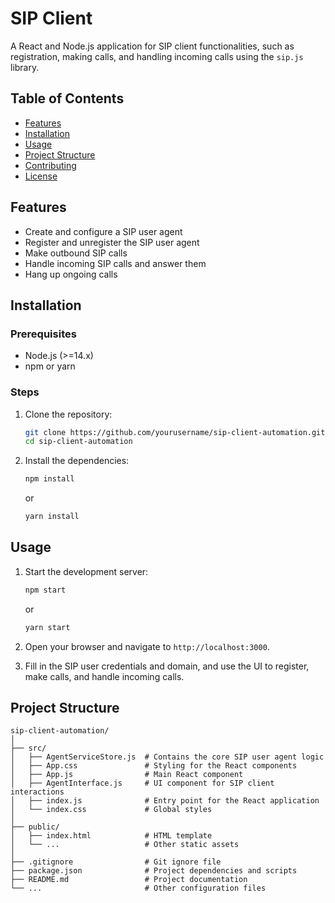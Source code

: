 # SIP Client

A React and Node.js application for SIP client functionalities, such as registration, making calls, and handling incoming calls using the `sip.js` library.

## Table of Contents
- [Features](#features)
- [Installation](#installation)
- [Usage](#usage)
- [Project Structure](#project-structure)
- [Contributing](#contributing)
- [License](#license)

## Features
- Create and configure a SIP user agent
- Register and unregister the SIP user agent
- Make outbound SIP calls
- Handle incoming SIP calls and answer them
- Hang up ongoing calls

## Installation

### Prerequisites
- Node.js (>=14.x)
- npm or yarn

### Steps
1. Clone the repository:
    ```bash
    git clone https://github.com/yourusername/sip-client-automation.git
    cd sip-client-automation
    ```

2. Install the dependencies:
    ```bash
    npm install
    ```
    or
    ```bash
    yarn install
    ```

## Usage
1. Start the development server:
    ```bash
    npm start
    ```
    or
    ```bash
    yarn start
    ```

2. Open your browser and navigate to `http://localhost:3000`.

3. Fill in the SIP user credentials and domain, and use the UI to register, make calls, and handle incoming calls.

## Project Structure
```plaintext
sip-client-automation/
│
├── src/
│   ├── AgentServiceStore.js  # Contains the core SIP user agent logic
│   ├── App.css               # Styling for the React components
│   ├── App.js                # Main React component
│   ├── AgentInterface.js     # UI component for SIP client interactions
│   ├── index.js              # Entry point for the React application
│   └── index.css             # Global styles
│
├── public/
│   ├── index.html            # HTML template
│   └── ...                   # Other static assets
│
├── .gitignore                # Git ignore file
├── package.json              # Project dependencies and scripts
├── README.md                 # Project documentation
└── ...                       # Other configuration files
